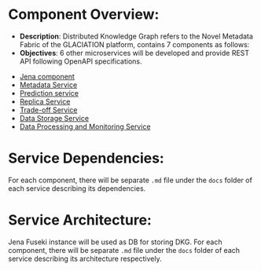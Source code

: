 # Component Overview:
- **Description**: Distributed Knowledge Graph refers to the Novel Metadata Fabric of the GLACIATION platform, contains 7 components as follows:
- **Objectives**: 6 other microservices will be developed and provide REST API following OpenAPI specifications.
* [Jena component](jena/)
* [Metadata Service](metadata_service/)
* [Prediction service](prediction_service/)
* [Replica Service](replica_service/)
* [Trade-off Service](trade_off_service/)
* [Data Storage Service](data_storage_service/)
* [Data Processing and Monitoring Service](data_processing_monitoring_service/)

# Service Dependencies:
For each component, there will be separate ```.md``` file under the ```docs``` folder of each service describing its dependencies.

# Service Architecture:
Jena Fuseki instance will be used as DB for storing DKG. For each component, there will be separate ```.md``` file under the ```docs``` folder of each service describing its architecture respectively.




